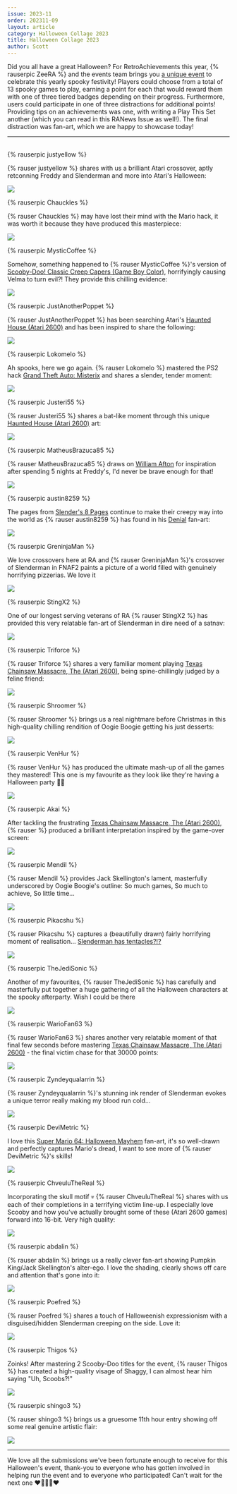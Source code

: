 ```yaml
---
issue: 2023-11
order: 202311-09
layout: article
category: Halloween Collage 2023
title: Halloween Collage 2023
author: Scott
---
```


Did you all have a great Halloween? For RetroAchievements this year, {% rauserpic ZeeRA %} and the events team brings you [a unique event](https://retroachievements.org/viewtopic.php?t=24016) to celebrate this yearly spooky festivity! Players could choose from a total of 13 spooky games to play, earning a point for each that would reward them with one of three tiered badges depending on their progress. Furthermore, users could participate in one of three distractions for additional points! Providing tips on an achievements was one, with writing a Play This Set another (which you can read in this RANews Issue as well!). The final distraction was fan-art, which we are happy to showcase today!

***

<br clear="right">

<div class="bingo-winner-small">{% rauserpic justyellow %}</div>

{% rauser justyellow %} shares with us a brilliant Atari crossover, aptly retconning Freddy and Slenderman and more into Atari's Halloween:

![](https://github.com/RetroAchievements/RANews/assets/36479414/93243bc6-ac08-4c97-b31c-c64c79013389)


<div class="bingo-winner-small">{% rauserpic Chauckles %}</div>

{% rauser Chauckles %} may have lost their mind with the Mario hack, it was worth it because they have produced this masterpiece:

![](https://github.com/RetroAchievements/RANews/assets/36479414/7ba50aac-8f97-4dd3-992c-8a989ff2d7f3)


<div class="bingo-winner-small">{% rauserpic MysticCoffee %}</div>

Somehow, something happened to {% rauser MysticCoffee %}'s version of [Scooby-Doo! Classic Creep Capers (Game Boy Color)](https://retroachievements.org/game/1351), horrifyingly causing Velma to turn evil?! They provide this chilling evidence:

![](https://github.com/RetroAchievements/RANews/assets/36479414/c84ca538-a3bf-4d8d-a688-fb3daea57beb)

<div class="bingo-winner-small">{% rauserpic JustAnotherPoppet %}</div>

{% rauser JustAnotherPoppet %} has been searching Atari's [Haunted House (Atari 2600)](https://retroachievements.org/game/16348) and has been inspired to share the following:

![](https://github.com/RetroAchievements/RANews/assets/36479414/78926428-7f7f-491d-8446-280ec18b90e9)

<div class="bingo-winner-small">{% rauserpic Lokomelo %}</div>

Ah spooks, here we go again. {% rauser Lokomelo %} mastered the PS2 hack [Grand Theft Auto: Misterix](https://retroachievements.org/game/22090) and shares a slender, tender moment:

![](https://github.com/RetroAchievements/RANews/assets/36479414/53461e91-d667-4bbf-b01e-e9631b33e752)


<div class="bingo-winner-small">{% rauserpic Justeri55 %}</div>

{% rauser Justeri55 %} shares a bat-like moment through this unique [Haunted House (Atari 2600)](https://retroachievements.org/game/16348) art:

![](https://github.com/RetroAchievements/RANews/assets/36479414/a8baea6b-a8cf-4a2c-bee5-f96c3940b7c4)


<div class="bingo-winner-small">{% rauserpic MatheusBrazuca85 %}</div>

{% rauser MatheusBrazuca85 %} draws on [William Afton](https://fivenightsatfreddys.fandom.com/wiki/William_Afton) for inspiration after spending 5 nights at Freddy's, I'd never be brave enough for that!

![](https://github.com/RetroAchievements/RANews/assets/36479414/4daa2bf5-aefc-4f33-84fd-4d21405022ad)


<div class="bingo-winner-small">{% rauserpic austin8259 %}</div>

The pages from [Slender's 8 Pages](https://retroachievements.org/game/24124) continue to make their creepy way into the world as {% rauser austin8259 %} has found in his [Denial](https://retroachievements.org/achievement/310839) fan-art:

![](https://github.com/RetroAchievements/RANews/assets/36479414/105e84e5-f910-4153-819e-874d6612116e)


<div class="bingo-winner-small">{% rauserpic GreninjaMan %}</div>

We love crossovers here at RA and {% rauser GreninjaMan %}'s crossover of Slenderman in FNAF2 paints a picture of a world filled with genuinely horrifying pizzerias. We love it

![](https://github.com/RetroAchievements/RANews/assets/36479414/8c7e3443-c4c6-4278-b6b0-ab4fe48f2378)


<div class="bingo-winner-small">{% rauserpic StingX2 %}</div>

One of our longest serving veterans of RA {% rauser StingX2 %} has provided this very relatable fan-art of Slenderman in dire need of a satnav:

![](https://github.com/RetroAchievements/RANews/assets/36479414/48875b05-8e8d-48b1-bc75-04906dc1670d)


<div class="bingo-winner-small">{% rauserpic Triforce %}</div>

{% rauser Triforce %} shares a very familiar moment playing [Texas Chainsaw Massacre, The (Atari 2600)](https://retroachievements.org/game/13093), being spine-chillingly judged by a feline friend:

![](https://github.com/RetroAchievements/RANews/assets/36479414/edc842e7-2f26-4626-ba03-af78c16bf99f)


<div class="bingo-winner-small">{% rauserpic Shroomer %}</div>

{% rauser Shroomer %} brings us a real nightmare before Christmas in this high-quality chilling rendition of Oogie Boogie getting his just desserts:

![](https://github.com/RetroAchievements/RANews/assets/36479414/82324a3e-e896-4cb5-b433-3eb0601fd620)


<div class="bingo-winner-small">{% rauserpic VenHur %}</div>

{% rauser VenHur %} has produced the ultimate mash-up of all the games they mastered! This one is my favourite as they look like they're having a Halloween party 🎃🎉

![](https://github.com/RetroAchievements/RANews/assets/36479414/9224065d-09fa-4009-8697-b33a49679beb)


<div class="bingo-winner-small">{% rauserpic Akai %}</div>

After tackling the frustrating [Texas Chainsaw Massacre, The (Atari 2600)](https://retroachievements.org/game/13093), {% rauser  %} produced a brilliant interpretation inspired by the game-over screen:

![](https://github.com/RetroAchievements/RANews/assets/36479414/fc9e60ec-4d5f-47e0-8d9a-99ebae601202)


<div class="bingo-winner-small">{% rauserpic Mendil %}</div>

{% rauser Mendil %} provides Jack Skellington's lament, masterfully underscored by Oogie Boogie's outline: So much games, So much to achieve, So little time...

![](https://github.com/RetroAchievements/RANews/assets/36479414/8bf12f75-75ad-4de4-b29c-05b7617a4a8b)


<div class="bingo-winner-small">{% rauserpic Pikacshu %}</div>

{% rauser Pikacshu %} captures a (beautifully drawn) fairly horrifying moment of realisation... [Slenderman has tentacles?!?](https://en.wikipedia.org/wiki/Slender_Man#:~:text=He%20is%20most%20commonly%20described,to%20anyone%20who%20sees%20it.)

![](https://github.com/RetroAchievements/RANews/assets/36479414/315c25f4-c58f-4fd4-98fb-ae36a1c0118f)


<div class="bingo-winner-small">{% rauserpic TheJediSonic %}</div>

Another of my favourites, {% rauser TheJediSonic %} has carefully and masterfully put together a huge gathering of all the Halloween characters at the spooky afterparty. Wish I could be there

![](https://github.com/RetroAchievements/RANews/assets/36479414/1ff33fcf-4a2e-456a-b5cd-191ebed066bf)


<div class="bingo-winner-small">{% rauserpic WarioFan63 %}</div>

{% rauser WarioFan63 %} shares another very relatable moment of that final few seconds before mastering [Texas Chainsaw Massacre, The (Atari 2600)](https://retroachievements.org/game/13093) - the final victim chase for that 30000 points:

![](https://github.com/RetroAchievements/RANews/assets/36479414/0c477c4b-a142-451e-aced-c8103b27ee4f)


<div class="bingo-winner-small">{% rauserpic Zyndeyqualarrin %}</div>

{% rauser Zyndeyqualarrin %}'s stunning ink render of Slenderman evokes a unique terror really making my blood run cold... 

![](https://github.com/RetroAchievements/RANews/assets/36479414/da534eee-9018-4db0-9053-ec9978c008ec)


<div class="bingo-winner-small">{% rauserpic DeviMetric %}</div>

I love this [Super Mario 64: Halloween Mayhem](https://retroachievements.org/game/11437) fan-art, it's so well-drawn and perfectly captures Mario's dread, I want to see more of {% rauser DeviMetric %}'s skills!

![](https://github.com/RetroAchievements/RANews/assets/36479414/fa61aca6-1654-4f29-ba0b-c30a459e20ae)


<div class="bingo-winner-small">{% rauserpic ChveuluTheReal %}</div>

Incorporating the skull motif 💀 {% rauser ChveuluTheReal %} shares with us each of their completions in a terrifying victim line-up. I especially love Scooby and how you've actually brought some of these (Atari 2600 games) forward into 16-bit. Very high quality:

![](https://github.com/RetroAchievements/RANews/assets/36479414/31804286-b087-4453-bef5-0d723f430a66)


<div class="bingo-winner-small">{% rauserpic abdalin %}</div>

{% rauser abdalin %} brings us a really clever fan-art showing Pumpkin King/Jack Skellington's alter-ego. I love the shading, clearly shows off care and attention that's gone into it:

![](https://github.com/RetroAchievements/RANews/assets/36479414/25626b17-1033-4d3d-b971-3c91d836b857)


<div class="bingo-winner-small">{% rauserpic Poefred %}</div>

{% rauser Poefred %} shares a touch of Halloweenish expressionism with a disguised/hidden Slenderman creeping on the side. Love it:

![](https://github.com/RetroAchievements/RANews/assets/36479414/0d047a4b-2626-455d-afb5-e7b0ff9cba91)


<div class="bingo-winner-small">{% rauserpic Thigos %}</div>

Zoinks! After mastering 2 Scooby-Doo titles for the event, {% rauser Thigos %} has created a high-quality visage of Shaggy, I can almost hear him saying "Uh, Scoobs?!"

![](https://github.com/RetroAchievements/RANews/assets/36479414/9f12ea62-fee9-4162-8b3f-784dc06e3547)


<div class="bingo-winner-small">{% rauserpic shingo3 %}</div>

{% rauser shingo3 %} brings us a gruesome 11th hour entry showing off some real genuine artistic flair:

![](https://github.com/RetroAchievements/RANews/assets/36479414/7fd7c4da-2e5d-4e9a-b6f7-f9afe2d5ed1e)

***

We love all the submissions we've been fortunate enough to receive for this Halloween's event, thank-you to everyone who has gotten involved in helping run the event and to everyone who participated! Can't wait for the next one ❤🎃🦴👻❤
